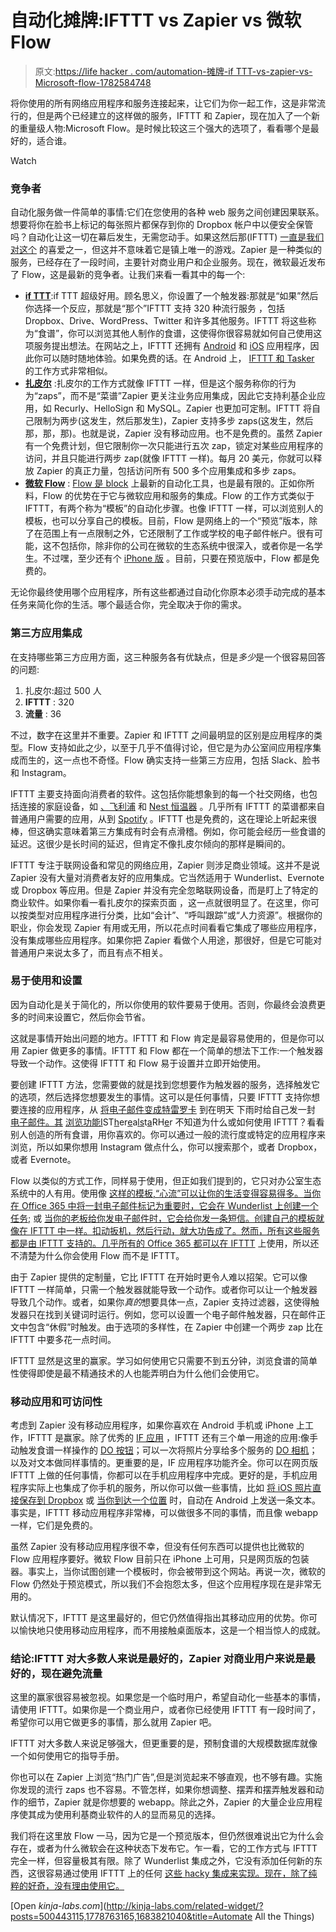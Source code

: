 # 自动化摊牌:IFTTT vs Zapier vs 微软 Flow

> 原文:[https://life hacker . com/automation-摊牌-if TTT-vs-zapier-vs-Microsoft-flow-1782584748](https://lifehacker.com/automation-showdown-ifttt-vs-zapier-vs-microsoft-flow-1782584748)

将你使用的所有网络应用程序和服务连接起来，让它们为你一起工作，这是非常流行的，但是两个已经建立的这样做的服务，IFTTT 和 Zapier，现在加入了一个新的重量级人物:Microsoft Flow。是时候比较这三个强大的选项了，看看哪个是最好的，适合谁。

Watch

### 竞争者

自动化服务做一件简单的事情:它们在您使用的各种 web 服务之间创建因果联系。想要将你在脸书上标记的每张照片都保存到你的 Dropbox 帐户中以便安全保管吗？自动化让这一切在幕后发生，无需您动手。如果这然后那(IFTTT) [一直是我们对这个](http://lifehacker.com/tag/ifttt) 的喜爱之一，但这并不意味着它是镇上唯一的游戏。Zapier 是一种类似的服务，已经存在了一段时间，主要针对商业用户和企业服务。现在，微软最近发布了 Flow，这是最新的竞争者。让我们来看一看其中的每一个:

*   [**if TTT**](https://ifttt.com/):if TTT 超级好用。顾名思义，你设置了一个触发器:那就是“如果”然后你选择一个反应，那就是“那个”IFTTT 支持 320 种流行服务 ，包括 Dropbox、Drive、WordPress、Twitter 和许多其他服务。IFTTT 将这些称为“食谱”，你可以浏览其他人制作的食谱，这使得你很容易就如何自己使用这项服务提出想法。在网站之上，IFTTT 还拥有 [Android](https://play.google.com/store/apps/details?id=com.ifttt.ifttt&hl=en) 和 [iOS](https://itunes.apple.com/us/app/if-by-ifttt/id660944635?mt=8) 应用程序，因此你可以随时随地体验。如果免费的话。在 Android 上， [IFTTT 和 Tasker](https://lifehacker.com/android-automation-showdown-ifttt-vs-tasker-1781835294) 的工作方式非常相似。
*   [**扎皮尔**](https://zapier.com/app/explore) :扎皮尔的工作方式就像 IFTTT 一样，但是这个服务称你的行为为“zaps”，而不是“菜谱”Zapier 更关注业务应用集成，因此它支持利基企业应用，如 Recurly、HelloSign 和 MySQL。Zapier 也更加可定制。IFTTT 将自己限制为两步(这发生，然后那发生)，Zapier 支持多步 zaps(这发生，然后那，那，那)。也就是说，Zapier 没有移动应用。也不是免费的。虽然 Zapier 有一个免费计划，但它限制你一次只能进行五次 zap，锁定对某些应用程序的访问，并且只能进行两步 zap(就像 IFTTT 一样)。每月 20 美元，你就可以释放 Zapier 的真正力量，包括访问所有 500 多个应用集成和多步 zaps。
*   [**微软 Flow**](https://flow.microsoft.com/en-us/) : [Flow 是 block](https://flow.microsoft.com/en-us/blog/welcome-to-microsoft-flow/) 上最新的自动化工具，也是最有限的。正如你所料，Flow 的优势在于它与微软应用和服务的集成。Flow 的工作方式类似于 IFTTT，有两个称为“模板”的自动化步骤。也像 IFTTT 一样，可以浏览别人的模板，也可以分享自己的模板。目前，Flow 是网络上的一个“预览”版本，除了在范围上有一点限制之外，它还限制了工作或学校的电子邮件帐户。很有可能，这不包括你，除非你的公司在微软的生态系统中很深入，或者你是一名学生。不过嘿，至少还有个 [iPhone 版](https://itunes.apple.com/us/app/microsoft-flow/id1094928825?mt=8) 。目前，只要在预览版中，Flow 都是免费的。

无论你最终使用哪个应用程序，所有这些都通过自动化你原本必须手动完成的基本任务来简化你的生活。哪个最适合你，完全取决于你的需求。

### 第三方应用集成

在支持哪些第三方应用方面，这三种服务各有优缺点，但是*多少*是一个很容易回答的问题:

1.  扎皮尔:超过 500 人
2.  **IFTTT** : 320
3.  **流量** : 36

不过，数字在这里并不重要。Zapier 和 IFTTT 之间最明显的区别是应用程序的类型。Flow 支持如此之少，以至于几乎不值得讨论，但它是为办公室间应用程序集成而生的，这一点也不奇怪。Flow 确实支持一些第三方应用，包括 Slack、脸书和 Instagram。

IFTTT 主要支持面向消费者的软件。这包括你能想象到的每一个社交网络，也包括连接的家庭设备，如 [、飞利浦](https://ifttt.com/hue) 和 [Nest 恒温器](https://ifttt.com/nest_thermostat) 。几乎所有 IFTTT 的菜谱都来自普通用户需要的应用，从到 [Spotify](https://ifttt.com/spotify) 。IFTTT 也是免费的，这在理论上听起来很棒，但这确实意味着第三方集成有时会有点滑稽。例如，你可能会经历一些食谱的延迟。这很少是长时间的延迟，但肯定不像扎皮尔倾向的那样是瞬间的。

IFTTT 专注于联网设备和常见的网络应用，Zapier 则涉足商业领域。这并不是说 Zapier 没有大量对消费者友好的应用集成。它当然适用于 Wunderlist、Evernote 或 Dropbox 等应用。但是 Zapier 并没有完全忽略联网设备，而是盯上了特定的商业软件。如果你看一看扎皮尔的探索页面 ，这一点就很明显了。在这里，你可以按类型对应用程序进行分类，比如“会计”、“呼叫跟踪”或“人力资源”。根据你的职业，你会发现 Zapier 有用或无用，所以花点时间看看它集成了哪些应用程序，没有集成哪些应用程序。如果你把 Zapier 看做个人用途，那很好，但是它可能对普通用户来说太多了，而且有点不相关。

### 易于使用和设置

因为自动化是关于简化的，所以你使用的软件要易于使用。否则，你最终会浪费更多的时间来设置它，然后你会节省。

这就是事情开始出问题的地方。IFTTT 和 Flow 肯定是最容易使用的，但是你可以用 Zapier 做更多的事情。IFTTT 和 Flow 都在一个简单的想法下工作:一个触发器导致一个动作。这使得 IFTTT 和 Flow 易于设置并立即开始使用。

要创建 IFTTT 方法，您需要做的就是找到您想要作为触发器的服务，选择触发它的选项，然后选择您想要发生的事情。这可以是任何事情，只要 IFTTT 支持你想要连接的应用程序，从 [将电子邮件变成特雷罗卡](https://ifttt.com/recipes/299823-turn-emails-into-trello-cards) 到在明天 下雨时给自己发一封 [电子邮件。其](https://ifttt.com/recipes/188-get-an-email-if-there-will-be-rain-in-your-area-tomorrow) [浏览功能](https://ifttt.com/recipes)[I](https://ifttt.com/recipes)ST[h](https://ifttt.com/recipes)er[e](https://ifttt.com/recipes)a[l](https://ifttt.com/recipes)[s](https://ifttt.com/recipes)t[a](https://ifttt.com/recipes)RH[e](https://ifttt.com/recipes)r 不知道为什么或如何使用 IFTTT？看看别人创造的所有食谱，用你喜欢的。你可以通过一般的流行度或特定的应用程序来浏览，所以如果你想用 Instagram 做点什么，你可以搜索那个，或者 Dropbox，或者 Evernote。

Flow 以类似的方式工作，同样易于使用，但正如我们提到的，它只对办公室生态系统中的人有用。使用像 [这样的模板,“心流”可以让你的生活变得容易得多。当你在 Office 365 中将一封电子邮件标记为重要时，它会在 Wunderlist 上创建一个任务;](https://flow.microsoft.com/en-us/galleries/public/templates/bf36b39db2fd499fb64e4f1d772e41b5/create-a-to-do-item-in-wunderlist-for-important-emails/) 或 [当你的老板给你发电子邮件时，它会给你发一条短信。创建自己的模板就像在 IFTTT 中一样。扣动扳机，然后行动，就大功告成了。然而，所有这些服务都是由 IFTTT 支持的。几乎所有的 Office 365 都可以在 IFTTT](https://flow.microsoft.com/en-us/galleries/public/templates/f2b8e5f4-b40a-447f-8d8e-29bc90d4c7d4/get-a-text-notification-when-you-receive-an-email-from-your-manager/) 上使用，所以还不清楚为什么你会使用 Flow 而不是 IFTTT。

由于 Zapier 提供的定制量，它比 IFTTT 在开始时更令人难以招架。它可以像 IFTTT 一样简单，只需一个触发器就能导致一个动作。或者你可以让一个触发器导致几个动作。或者，如果你*真的*想要具体一点，Zapier 支持过滤器，这使得触发器只在找到关键词时运行。例如，您可以设置一个电子邮件触发器，只在邮件正文中包含“休假”时触发。由于选项的多样性，在 Zapier 中创建一个两步 zap 比在 IFTTT 中要多花一点时间。

IFTTT 显然是这里的赢家。学习如何使用它只需要不到五分钟，浏览食谱的简单性使得即使是最不精通技术的人也能弄明白为什么他们会使用它。

### 移动应用和可访问性

考虑到 Zapier 没有移动应用程序，如果你喜欢在 Android 手机或 iPhone 上工作，IFTTT 是赢家。除了优秀的 [IF 应用](https://ifttt.com/products) ，IFTTT 还有三个单一用途的应用:像手动触发食谱一样操作的 [DO 按钮](https://ifttt.com/products/do/button)；可以一次将照片分享给多个服务的 [DO 相机](https://ifttt.com/products/do/camera)；以及对文本做同样事情的。更重要的是，IF 应用程序功能齐全。你可以在网页版 IFTTT 上做的任何事情，你都可以在手机应用程序中完成。更好的是，手机应用程序实际上也集成了你手机的服务，所以你可以做一些事情，比如 [将 iOS 照片直接保存到 Dropbox](https://lifehacker.com/all-the-new-stuff-in-ifttt-for-ios-and-what-you-can-do-1032710106) 或 [当你到达一个位置](http://lifehacker.com/all-the-new-stuff-in-ifttt-for-android-and-what-you-can-1566974091) 时，自动在 Android 上发送一条文本。事实是，IFTTT 移动应用程序非常棒，可以做很多不同的事情，而且像 webapp 一样，它们是免费的。

虽然 Zapier 没有移动应用程序很不幸，但没有任何东西可以提供也比微软的 Flow 应用程序要好。微软 Flow 目前只在 iPhone 上可用，只是网页版的包装器。事实上，当你试图创建一个模板时，你会被带到这个网站。再说一次，微软的 Flow 仍然处于预览模式，所以我们不会抱怨太多，但这个应用程序现在是非常无用的。

默认情况下，IFTTT 是这里最好的，但它仍然值得指出其移动应用的优势。你可以愉快地只使用移动应用程序，而不用接触桌面版本，这是一个相当惊人的成就。

### 结论:IFTTT 对大多数人来说是最好的，Zapier 对商业用户来说是最好的，现在避免流量

这里的赢家很容易被忽视。如果您是一个临时用户，希望自动化一些基本的事情，请使用 IFTTT。如果你是一个商业用户，或者你已经使用 IFTTT 有一段时间了，希望你可以用它做更多的事情，那么就用 Zapier 吧。

IFTTT 对大多数人来说足够强大，但更重要的是，预制食谱的大规模数据库就像一个如何使用它的指导手册。

你也可以在 Zapier 上浏览“热门广告”,但是浏览起来不够直观，也不够有趣。实施你发现的流行 zaps 也不容易。不管怎样，如果你想调整、摆弄和摆弄触发器和动作的细节，Zapier 就是你想要的 webapp。除此之外，Zapier 的大量企业应用程序使其成为使用利基商业软件的人的显而易见的选择。

我们将在这里放 Flow 一马，因为它是一个预览版本，但仍然很难说出它为什么会存在，或者为什么微软会在这种状态下发布它。乍一看，它的工作方式与 IFTTT 完全一样，但容量极其有限。除了 Wunderlist 集成之外，它没有添加任何新的东西，这很容易通过使用 IFTTT 上的任何 [这些 hacky 集成来实现。现在，除了纯粹的好奇，没有理由使用它。](https://ifttt.com/recipes/search?q=wunderlist)

[Open *kinja-labs.com*](http://kinja-labs.com/related-widget/?posts=500443115,1778763165,1683821040&title=Automate All the Things)